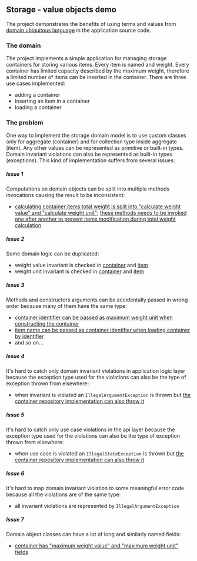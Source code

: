 ## Storage - value objects demo
The project demonstrates the benefits of using terms and values from [domain ubiquitous language](https://martinfowler.com/bliki/UbiquitousLanguage.html) in the application source code.

### The domain
The project implements a simple application for managing storage containers for storing various items.
Every item is named and weight.
Every container has limited capacity described by the maximum weight, therefore a limited number of items can be inserted in the container.
There are three use cases implemented:
- adding a container
- inserting an item in a container
- loading a container

### The problem
One way to implement the storage domain model is to use custom classes only for aggregate (container) and for collection type inside aggregate (item).
Any other values can be represented as primitive or built-in types.
Domain invariant violations can also be represented as built-in types (exceptions).
This kind of implementation suffers from several issues:

##### Issue 1
Computations on domain objects can be split into multiple methods invocations causing the result to be inconsistent:
- [calculating container items total weight is split into "calculate weight value" and "calculate weight unit"](https://github.com/mkopylec/storage-value-objects-demo/blob/step-01/src/main/kotlin/com/github/mkopylec/storage/core/container/Container.kt#L28-L32);
[these methods needs to be invoked one after another to prevent items modification during total weight calculation](https://github.com/mkopylec/storage-value-objects-demo/blob/step-01/src/main/kotlin/com/github/mkopylec/storage/core/ContainerLoader.kt#L18-L19)

##### Issue 2
Some domain logic can be duplicated:
- weight value invariant is checked in [container](https://github.com/mkopylec/storage-value-objects-demo/blob/step-01/src/main/kotlin/com/github/mkopylec/storage/core/container/Container.kt#L19) and [item](https://github.com/mkopylec/storage-value-objects-demo/blob/step-01/src/main/kotlin/com/github/mkopylec/storage/core/container/Item.kt#L21)
- weight unit invariant is checked in [container](https://github.com/mkopylec/storage-value-objects-demo/blob/step-01/src/main/kotlin/com/github/mkopylec/storage/core/container/Container.kt#L20) and [item](https://github.com/mkopylec/storage-value-objects-demo/blob/step-01/src/main/kotlin/com/github/mkopylec/storage/core/container/Item.kt#L22)

##### Issue 3
Methods and constructors arguments can be accidentally passed in wrong order because many of them have the same type:
- [container identifier can be passed as maximum weight unit when constructing the container](https://github.com/mkopylec/storage-value-objects-demo/blob/step-01/src/main/kotlin/com/github/mkopylec/storage/core/container/Containers.kt#L11)
- [item name can be passed as container identifier when loading container by identifier](https://github.com/mkopylec/storage-value-objects-demo/blob/step-01/src/main/kotlin/com/github/mkopylec/storage/core/container/Containers.kt#L15)
- and so on...

##### Issue 4
It's hard to catch only domain invariant violations in application logic layer because the exception type used for the violations can also be the type of exception thrown from elsewhere:
- when invariant is violated an `IllegalArgumentException` is thrown but [the container repository implementation can also throw it](https://github.com/mkopylec/storage-value-objects-demo/blob/step-01/src/main/kotlin/com/github/mkopylec/storage/core/container/ContainerRepository.kt#L5-L6)

##### Issue 5
It's hard to catch only use case violations in the api layer because the exception type used for the violations can also be the type of exception thrown from elsewhere:
- when use case is violated an `IllegalStateException` is thrown but [the container repository implementation can also throw it](https://github.com/mkopylec/storage-value-objects-demo/blob/step-01/src/main/kotlin/com/github/mkopylec/storage/core/container/ContainerRepository.kt#L5-L6)

##### Issue 6
It's hard to map domain invariant violation to some meaningful error code because all the violations are of the same type: 
- all invariant violations are represented by `IllegalArgumentException`

##### Issue 7
Domain object classes can have a lot of long and similarly named fields:
- [container has "maximum weight value" and "maximum weight unit" fields](https://github.com/mkopylec/storage-value-objects-demo/blob/step-01/src/main/kotlin/com/github/mkopylec/storage/core/container/Container.kt#L10-L11)
